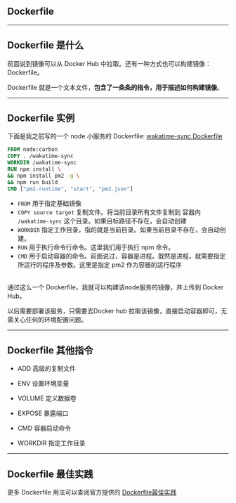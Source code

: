 <!-- sectionTitle: Dockerfile -->
## Dockerfile

---
## Dockerfile 是什么

前面说到镜像可以从 Docker Hub 中拉取。还有一种方式也可以构建镜像：Dockerfile。

Dockerfile 就是一个文本文件，**包含了一条条的指令，用于描述如何构建镜像**。

---

## Dockerfile 实例
下面是我之前写的一个 node 小服务的 Dockerfile: [wakatime-sync Dockerfile](https://github.com/superman66/wakatime-sync/blob/master/Dockerfile)

```dockerfile
FROM node:carbon
COPY . /wakatime-sync
WORKDIR /wakatime-sync
RUN npm install \
&& npm install pm2 -g \
&& npm run build
CMD ["pm2-runtime", "start", "pm2.json"]		
```

* `FROM` 用于指定基础镜像
* `COPY source target` 复制文件。将当前目录所有文件复制到 容器内 `/wakatime-sync` 这个目录。如果目标路径不存在，会自动创建
* `WORKDIR` 指定工作目录，指的就是当前目录。如果当前目录不存在，会自动创建。
* `RUN` 用于执行命令行命令。这里我们用于执行 npm 命令。
* `CMD` 用于启动容器的命令。前面说过，容器是进程。既然是进程，就需要指定所运行的程序及参数。这里是指定 pm2 作为容器的运行程序

<br/>
通过这么一个 Dockerfile，我就可以构建该node服务的镜像，并上传到 Docker Hub。
<br/>

以后需要部署该服务，只需要去Docker hub 拉取该镜像，直接启动容器即可，无需关心任何的环境配置问题。

---


## Dockerfile 其他指令

- ADD 高级的复制文件

- ENV 设置环境变量

- VOLUME 定义数据卷
- EXPOSE 暴露端口
- CMD 容器启动命令
- WORKDIR 指定工作目录

---

## Dockerfile 最佳实践
更多 Dockerfile 用法可以查阅官方提供的 [Dockerfile最佳实践](https://docs.docker.com/develop/develop-images/dockerfile_best-practices/) 

